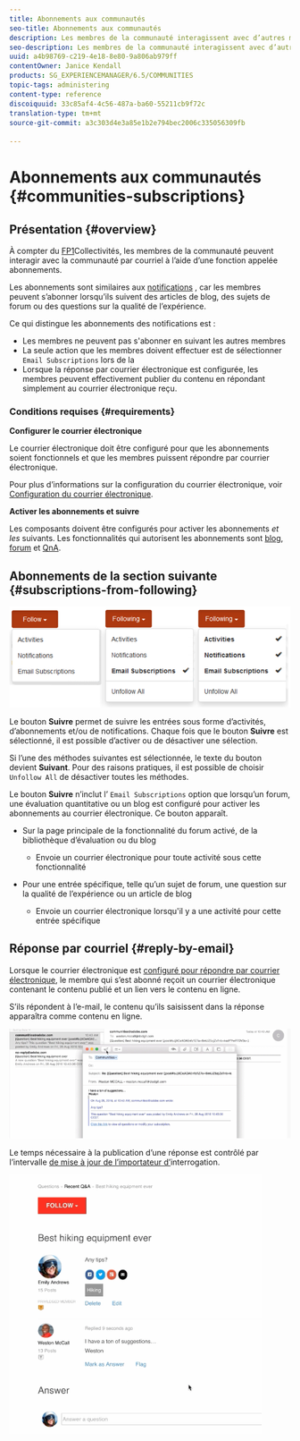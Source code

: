 ```yaml
---
title: Abonnements aux communautés
seo-title: Abonnements aux communautés
description: Les membres de la communauté interagissent avec d’autres membres par courrier électronique
seo-description: Les membres de la communauté interagissent avec d’autres membres par courrier électronique
uuid: a4b98769-c219-4e18-8e80-9a806ab979ff
contentOwner: Janice Kendall
products: SG_EXPERIENCEMANAGER/6.5/COMMUNITIES
topic-tags: administering
content-type: reference
discoiquuid: 33c85af4-4c56-487a-ba60-55211cb9f72c
translation-type: tm+mt
source-git-commit: a3c303d4e3a85e1b2e794bec2006c335056309fb

---
```



# Abonnements aux communautés {#communities-subscriptions}

## Présentation {#overview}

À compter du [FP1](deploy-communities.md#latestfeaturepack)Collectivités, les membres de la communauté peuvent interagir avec la communauté par courriel à l’aide d’une fonction appelée abonnements.

Les abonnements sont similaires aux [notifications](notifications.md) , car les membres peuvent s’abonner lorsqu’ils suivent des articles de blog, des sujets de forum ou des questions sur la qualité de l’expérience.

Ce qui distingue les abonnements des notifications est :

* Les membres ne peuvent pas s&#39;abonner en suivant les autres membres
* La seule action que les membres doivent effectuer est de sélectionner `Email Subscriptions` lors de la
* Lorsque la réponse par courrier électronique est configurée, les membres peuvent effectivement publier du contenu en répondant simplement au courrier électronique reçu.

### Conditions requises {#requirements}

**Configurer le courrier électronique**

Le courrier électronique doit être configuré pour que les abonnements soient fonctionnels et que les membres puissent répondre par courrier électronique.

Pour plus d’informations sur la configuration du courrier électronique, voir [Configuration du courrier électronique](email.md).

**Activer les abonnements et suivre**

Les composants doivent être configurés pour activer les abonnements *et les* suivants. Les fonctionnalités qui autorisent les abonnements sont [blog](blog-feature.md), [forum](forum.md) et [QnA](working-with-qna.md).

## Abonnements de la section suivante {#subscriptions-from-following}

![chlimage_1-5](assets/chlimage_1-5.png)

Le bouton **Suivre** permet de suivre les entrées sous forme d’activités, d’abonnements et/ou de notifications. Chaque fois que le bouton **Suivre** est sélectionné, il est possible d’activer ou de désactiver une sélection.

Si l’une des méthodes suivantes est sélectionnée, le texte du bouton devient **Suivant**. Pour des raisons pratiques, il est possible de choisir `Unfollow All` de désactiver toutes les méthodes.

Le bouton **Suivre** n’inclut l’ `Email Subscriptions` option que lorsqu’un forum, une évaluation quantitative ou un blog est configuré pour activer les abonnements au courrier électronique. Ce bouton apparaît.

* Sur la page principale de la fonctionnalité du forum activé, de la bibliothèque d’évaluation ou du blog

   * Envoie un courrier électronique pour toute activité sous cette fonctionnalité

* Pour une entrée spécifique, telle qu’un sujet de forum, une question sur la qualité de l’expérience ou un article de blog

   * Envoie un courrier électronique lorsqu&#39;il y a une activité pour cette entrée spécifique

## Réponse par courriel {#reply-by-email}

Lorsque le courrier électronique est [configuré pour répondre par courrier électronique](email.md#configure-polling-importer), le membre qui s’est abonné reçoit un courrier électronique contenant le contenu publié et un lien vers le contenu en ligne.

S’ils répondent à l’e-mail, le contenu qu’ils saisissent dans la réponse apparaîtra comme contenu en ligne.

![chlimage_1-6](assets/chlimage_1-6.png)

Le temps nécessaire à la publication d’une réponse est contrôlé par l’intervalle [de mise à jour de l’importateur d’](email.md#configure-polling-importer)interrogation.

![chlimage_1-7](assets/chlimage_1-7.png)

